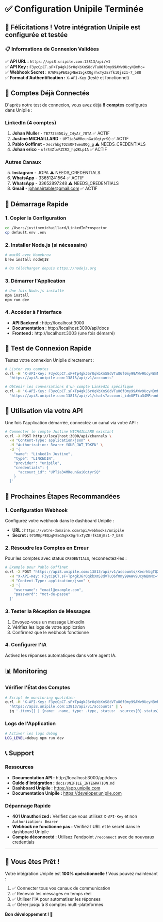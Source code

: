 # ✅ Configuration Unipile Terminée

## 🎉 Félicitations ! Votre intégration Unipile est configurée et testée

### 📋 Informations de Connexion Validées

✅ **API URL :** `https://api8.unipile.com:13813/api/v1`  
✅ **API Key :** `F3ycCpCT.sF+Tp4gkJ6r0qkbXmS8dVTuO6f0my99AWv9UcyNBmMc=`  
✅ **Webhook Secret :** `97GMEpPEQzgMEe15gkX0grhxTyZErfk10jEz1-7_b88`  
✅ **Format d'Authentification :** `X-API-Key` (testé et fonctionnel)

## 🔗 Comptes Déjà Connectés

D'après notre test de connexion, vous avez déjà **8 comptes** configurés dans Unipile :

### LinkedIn (4 comptes)
1. **Johan Muller** - `TB772S45Qiy_C4yAr_78TA` ✅ ACTIF
2. **Justine MICHAILLARD** - `UPTia34MReunGaiOqtyrSQ` ✅ ACTIF 
3. **Pablo Goffinet** - `XecrhbgTQ2mOFtweuQOg_g` ⚠️ NEEDS_CREDENTIALS
4. **Johan erico** - `ufrS4ZlwRZCRX_hp2KLp1A` ✅ ACTIF

### Autres Canaux
5. **Instagram** - JOPA ⚠️ NEEDS_CREDENTIALS
6. **WhatsApp** - 33651241564 ✅ ACTIF
7. **WhatsApp** - 33652897248 ⚠️ NEEDS_CREDENTIALS  
8. **Gmail** - johanairtable@gmail.com ✅ ACTIF

## 🚀 Démarrage Rapide

### 1. Copier la Configuration
```bash
cd /Users/justinemichaillard/LinkedInProspector
cp default.env .env
```

### 2. Installer Node.js (si nécessaire)
```bash
# macOS avec Homebrew
brew install node@18

# Ou télécharger depuis https://nodejs.org
```

### 3. Démarrer l'Application
```bash
# Une fois Node.js installé
npm install
npm run dev
```

### 4. Accéder à l'Interface
- **API Backend :** http://localhost:3000
- **Documentation :** http://localhost:3000/api/docs
- **Frontend :** http://localhost:3003 (une fois démarré)

## 🔧 Test de Connexion Rapide

Testez votre connexion Unipile directement :

```bash
# Lister vos comptes
curl -H "X-API-Key: F3ycCpCT.sF+Tp4gkJ6r0qkbXmS8dVTuO6f0my99AWv9UcyNBmMc=" \
  "https://api8.unipile.com:13813/api/v1/accounts"

# Obtenir les conversations d'un compte LinkedIn spécifique
curl -H "X-API-Key: F3ycCpCT.sF+Tp4gkJ6r0qkbXmS8dVTuO6f0my99AWv9UcyNBmMc=" \
  "https://api8.unipile.com:13813/api/v1/chats?account_id=UPTia34MReunGaiOqtyrSQ"
```

## 📱 Utilisation via votre API

Une fois l'application démarrée, connectez un canal via votre API :

```bash
# Connecter le compte Justine MICHAILLARD existant
curl -X POST http://localhost:3000/api/channels \
  -H "Content-Type: application/json" \
  -H "Authorization: Bearer YOUR_JWT_TOKEN" \
  -d '{
    "name": "LinkedIn Justine",
    "type": "LINKEDIN",
    "provider": "unipile",
    "credentials": {
      "account_id": "UPTia34MReunGaiOqtyrSQ"
    }
  }'
```

## 🎯 Prochaines Étapes Recommandées

### 1. Configuration Webhook
Configurez votre webhook dans le dashboard Unipile :
- **URL :** `https://votre-domaine.com/api/webhooks/unipile`
- **Secret :** `97GMEpPEQzgMEe15gkX0grhxTyZErfk10jEz1-7_b88`

### 2. Résoudre les Comptes en Erreur
Pour les comptes avec status `CREDENTIALS`, reconnectez-les :

```bash
# Exemple pour Pablo Goffinet
curl -X POST "https://api8.unipile.com:13813/api/v1/accounts/XecrhbgTQ2mOFtweuQOg_g/reconnect" \
  -H "X-API-Key: F3ycCpCT.sF+Tp4gkJ6r0qkbXmS8dVTuO6f0my99AWv9UcyNBmMc=" \
  -H "Content-Type: application/json" \
  -d '{
    "username": "email@example.com",
    "password": "mot-de-passe"
  }'
```

### 3. Tester la Réception de Messages
1. Envoyez-vous un message LinkedIn
2. Vérifiez les logs de votre application
3. Confirmez que le webhook fonctionne

### 4. Configurer l'IA
Activez les réponses automatiques dans votre agent IA.

## 📊 Monitoring

### Vérifier l'État des Comptes
```bash
# Script de monitoring quotidien
curl -H "X-API-Key: F3ycCpCT.sF+Tp4gkJ6r0qkbXmS8dVTuO6f0my99AWv9UcyNBmMc=" \
  "https://api8.unipile.com:13813/api/v1/accounts" | \
  jq '.items[] | {name: .name, type: .type, status: .sources[0].status}'
```

### Logs de l'Application
```bash
# Activer les logs debug
LOG_LEVEL=debug npm run dev
```

## 📞 Support

### Ressources
- **Documentation API :** http://localhost:3000/api/docs
- **Guide d'intégration :** `docs/UNIPILE_INTEGRATION.md`
- **Dashboard Unipile :** https://app.unipile.com
- **Documentation Unipile :** https://developer.unipile.com

### Dépannage Rapide
- **401 Unauthorized :** Vérifiez que vous utilisez `X-API-Key` et non `Authorization: Bearer`
- **Webhook ne fonctionne pas :** Vérifiez l'URL et le secret dans le dashboard Unipile
- **Compte déconnecté :** Utilisez l'endpoint `/reconnect` avec de nouveaux credentials

---

## 🎉 Vous êtes Prêt !

Votre intégration Unipile est **100% opérationnelle** ! Vous pouvez maintenant :

1. ✅ Connecter tous vos canaux de communication
2. ✅ Recevoir les messages en temps réel
3. ✅ Utiliser l'IA pour automatiser les réponses
4. ✅ Gérer jusqu'à 8 comptes multi-plateformes

**Bon développement ! 🚀** 